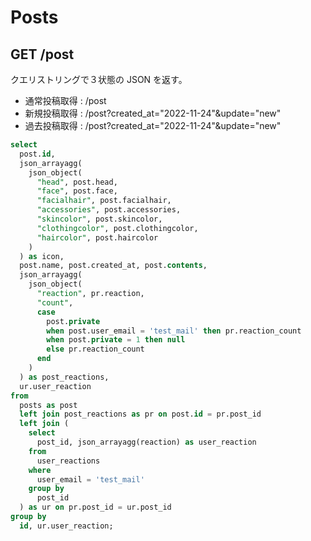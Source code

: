 # Posts

## GET /post

クエリストリングで３状態の JSON を返す。

- 通常投稿取得 : /post
- 新規投稿取得 : /post?created_at="2022-11-24"&update="new"
- 過去投稿取得 : /post?created_at="2022-11-24"&update="new"

```SQL
select
  post.id,
  json_arrayagg(
    json_object(
      "head", post.head,
      "face", post.face,
      "facialhair", post.facialhair,
      "accessories", post.accessories,
      "skincolor", post.skincolor,
      "clothingcolor", post.clothingcolor,
      "haircolor", post.haircolor
    )
  ) as icon,
  post.name, post.created_at, post.contents,
  json_arrayagg(
    json_object(
      "reaction", pr.reaction,
      "count",
      case
        post.private
        when post.user_email = 'test_mail' then pr.reaction_count
        when post.private = 1 then null
        else pr.reaction_count
      end
    )
  ) as post_reactions,
  ur.user_reaction
from
  posts as post
  left join post_reactions as pr on post.id = pr.post_id
  left join (
    select
      post_id, json_arrayagg(reaction) as user_reaction
    from
      user_reactions
    where
      user_email = 'test_mail'
    group by
      post_id
  ) as ur on pr.post_id = ur.post_id
group by
  id, ur.user_reaction;
```
